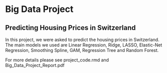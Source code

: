 # Big Data Project
## Predicting Housing Prices in Switzerland
In this project, we were asked to predict the housing prices in Switzerland. The main models we used are Linear Regression, Ridge, LASSO, Elastic-Net Regression, Smoothing Spline, GAM, Regression Tree and Random Forest.


For more details please see project_code.rmd and Big_Data_Project_Report.pdf
